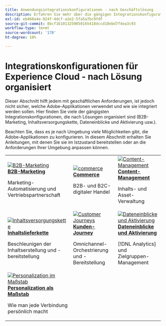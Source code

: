 ```yaml
---
title: Anwendungsintegrationskonfigurationen - nach Geschäftslösung
description: Erfahren Sie mehr über die gängigen Integrationskonfigurationen für Experience Cloud-Anwendungen, organisiert nach Geschäftslösungen.
exl-id: eb460a4e-924f-4dcf-a2e2-5fa5a7bc9fdf
source-git-commit: 8bcf161013259850165418dccd18ebd7f4ea3c93
workflow-type: tm+mt
source-wordcount: '178'
ht-degree: 10%

---
```


# Integrationskonfigurationen für Experience Cloud - nach Lösung organisiert

Dieser Abschnitt hilft jedem mit geschäftlichen Anforderungen, ist jedoch nicht sicher, welche Adobe-Applikationen verwendet und wie sie integriert werden sollen. Hier finden Sie viele der gängigsten Integrationskonfigurationen, die nach Lösungen organisiert sind (B2B-Marketing, Inhaltsversorgungskette, Dateneinblicke und Aktivierung usw.).

Beachten Sie, dass es je nach Umgebung viele Möglichkeiten gibt, die Adobe-Applikationen zu konfigurieren. In diesem Abschnitt erhalten Sie Anleitungen, mit denen Sie sie im Istzustand bereitstellen oder an die Anforderungen Ihrer Umgebung anpassen können.

<table>
<tr>
    <td>
      <a  href="./b2b.md"><img alt="B2B-Marketing" src="https://cdn.experienceleague.adobe.com/thumb/b2b.png"/></a>
      <div><strong><a href="./b2b.md">B2B-Marketing</a></strong></div>
      <p>
        Marketing-Automatisierung und Vertriebspartnerschaft
      </p>
    </td>
   <td>
      <a  href="./commerce.md"><img alt="commerce" src="https://cdn.experienceleague.adobe.com/thumb/commerce.png"/></a>
      <div><strong><a href="./commerce.md">Commerce</a></strong></div>
      <p>
        B2B- und B2C-digitaler Handel
      </p>
   </td>    
   <td>
      <a  href="./content-management.md"><img alt="Content-Management" src="https://cdn.experienceleague.adobe.com/thumb/content-management.png"/></a>
      <div><strong><a href="./content-management.md">Content-Management</a></strong></div>
      <p>
        Inhalts- und Asset-Verwaltung
      </p>
   </td>
</tr>
<tr>
   <td>
      <a  href="./content-supply-chain.md"><img alt="Inhaltsversorgungskette" src="https://cdn.experienceleague.adobe.com/thumb/content-supply-chain.png"/></a>
      <div><strong><a href="./content-supply-chain.md">Inhaltslieferkette</a></strong></div>
      <p>
        Beschleunigen der Inhaltserstellung und -bereitstellung
      </p> 
    </td>
   <td>
      <a  href="./customer-journeys.md"><img alt="Customer Journeys" src="https://cdn.experienceleague.adobe.com/thumb/customer-journeys.png"/></a>
      <div><strong><a href="./customer-journeys.md">Kunden-Journey</a></strong></div>
      <p>
        Omnichannel-Orchestrierung und -Bereitstellung
      </p> 
    </td>
   <td>
      <a  href="./data-insights.md"><img alt="Dateneinblicke und Aktivierung" src="https://cdn.experienceleague.adobe.com/thumb/data-insights.png"/></a>
      <div><strong><a href="./data-insights.md"> Dateneinblicke und Aktivierung</a></strong></div>
      <p>
        [!DNL Analytics] und Zielgruppen-Management
      </p>
   </td>  
</tr>
<tr>
   <td>
      <a  href="./personalization.md"><img alt="Personalization im Maßstab" src="https://cdn.experienceleague.adobe.com/thumb/personalization.png"/></a>
      <div><strong><a href="./personalization.md">Personalization als Maßstab</a></strong></div>
      <p>
        Wie man jede Verbindung persönlich macht
      </p>
   </td>
</table>
